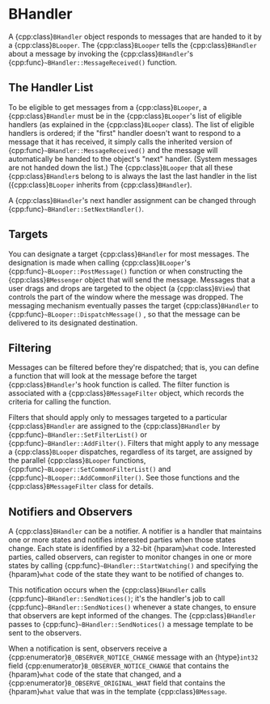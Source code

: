 # BHandler

A {cpp:class}`BHandler` object responds to messages that are handed to it
by a {cpp:class}`BLooper`. The {cpp:class}`BLooper` tells the
{cpp:class}`BHandler` about a message by invoking the
{cpp:class}`BHandler`'s {cpp:func}`~BHandler::MessageReceived()` function.

## The Handler List

To be eligible to get messages from a {cpp:class}`BLooper`, a
{cpp:class}`BHandler` must be in the {cpp:class}`BLooper`'s list of
eligible handlers (as explained in the {cpp:class}`BLooper` class). The
list of eligible handlers is ordered; if the "first" handler doesn't want
to respond to a message that it has received, it simply calls the inherited
version of {cpp:func}`~BHandler::MessageReceived()` and the message will
automatically be handed to the object's "next" handler. (System messages
are not handed down the list.) The {cpp:class}`BLooper` that all these
{cpp:class}`BHandler`s belong to is always the last the last handler in the
list ({cpp:class}`BLooper` inherits from {cpp:class}`BHandler`).

A {cpp:class}`BHandler`'s next handler assignment can be changed through
{cpp:func}`~BHandler::SetNextHandler()`.

## Targets

You can designate a target {cpp:class}`BHandler` for most messages. The
designation is made when calling {cpp:class}`BLooper`'s
{cpp:func}`~BLooper::PostMessage()` function or when constructing the
{cpp:class}`BMessenger` object that will send the message. Messages that a
user drags and drops are targeted to the object (a {cpp:class}`BView`) that
controls the part of the window where the message was dropped. The
messaging mechanism eventually passes the target {cpp:class}`BHandler` to
{cpp:func}`~BLooper::DispatchMessage()` , so that the message can be
delivered to its designated destination.

## Filtering

Messages can be filtered before they're dispatched; that is, you can
define a function that will look at the message before the target
{cpp:class}`BHandler`'s hook function is called. The filter function is
associated with a {cpp:class}`BMessageFilter` object, which records the
criteria for calling the function.

Filters that should apply only to messages targeted to a particular
{cpp:class}`BHandler` are assigned to the {cpp:class}`BHandler` by
{cpp:func}`~BHandler::SetFilterList()` or
{cpp:func}`~BHandler::AddFilter()`. Filters that might apply to any message
a {cpp:class}`BLooper` dispatches, regardless of its target, are assigned
by the parallel {cpp:class}`BLooper` functions,
{cpp:func}`~BLooper::SetCommonFilterList()` and
{cpp:func}`~BLooper::AddCommonFilter()`. See those functions and the
{cpp:class}`BMessageFilter` class for details.

## Notifiers and Observers

A {cpp:class}`BHandler` can be a notifier. A notifier is a handler that
maintains one or more states and notifies interested parties when those
states change. Each state is idenfified by a 32-bit {hparam}`what` code.
Interested parties, called observers, can register to monitor changes in
one or more states by calling {cpp:func}`~BHandler::StartWatching()` and
specifying the {hparam}`what` code of the state they want to be notified of
changes to.

This notification occurs when the {cpp:class}`BHandler` calls
{cpp:func}`~BHandler::SendNotices()`; it's the handler's job to call
{cpp:func}`~BHandler::SendNotices()` whenever a state changes, to ensure
that observers are kept informed of the changes. The {cpp:class}`BHandler`
passes to {cpp:func}`~BHandler::SendNotices()` a message template to be
sent to the observers.

When a notification is sent, observers receive a
{cpp:enumerator}`B_OBSERVER_NOTICE_CHANGE` message with an {htype}`int32`
field {cpp:enumerator}`B_OBSERVER_NOTICE_CHANGE` that contains the
{hparam}`what` code of the state that changed, and a
{cpp:enumerator}`B_OBSERVE_ORIGINAL_WHAT` field that contains the
{hparam}`what` value that was in the template {cpp:class}`BMessage`.
